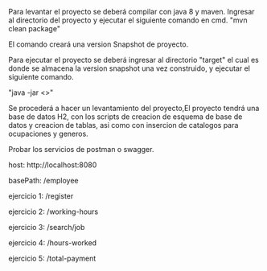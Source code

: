 Para levantar el proyecto se deberá compilar con java 8 y maven.
Ingresar al directorio del proyecto y ejecutar el siguiente comando en cmd.
"mvn clean package"

El comando creará una version Snapshot de proyecto.

Para ejecutar el proyecto se deberá ingresar al directorio "target" el cual es donde se almacena la version
snapshot una vez construido, y ejecutar el siguiente comando.

"java -jar <<Nombre del jar>>"


Se procederá a hacer un levantamiento del proyecto,El proyecto tendrá una base de datos H2, 
con los scripts de creacion de esquema de base de datos y creacion de tablas, asi como con 
insercion de catalogos para ocupaciones y generos.


Probar los servicios de postman o swagger.

host: http://localhost:8080

basePath: /employee


ejercicio 1: /register

ejercicio 2: /working-hours

ejercicio 3: /search/job

ejercicio 4: /hours-worked

ejercicio 5: /total-payment
